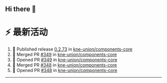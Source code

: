 ## Hi there 👋

<!--

**Here are some ideas to get you started:**

🙋‍♀️ A short introduction - what is your organization all about?
🌈 Contribution guidelines - how can the community get involved?
👩‍💻 Useful resources - where can the community find your docs? Is there anything else the community should know?
🍿 Fun facts - what does your team eat for breakfast?
🧙 Remember, you can do mighty things with the power of [Markdown](https://docs.github.com/github/writing-on-github/getting-started-with-writing-and-formatting-on-github/basic-writing-and-formatting-syntax)
-->


# ⚡ 最新活动

<!--START_SECTION:activity-->
1. 🚀 Published release [0.2.73](https://github.com/kne-union/components-core/releases/tag/0.2.73) in [kne-union/components-core](https://github.com/kne-union/components-core)
2. 🎉 Merged PR [#349](https://github.com/kne-union/components-core/pull/349) in [kne-union/components-core](https://github.com/kne-union/components-core)
3. 💪 Opened PR [#349](https://github.com/kne-union/components-core/pull/349) in [kne-union/components-core](https://github.com/kne-union/components-core)
4. 🎉 Merged PR [#348](https://github.com/kne-union/components-core/pull/348) in [kne-union/components-core](https://github.com/kne-union/components-core)
5. 💪 Opened PR [#348](https://github.com/kne-union/components-core/pull/348) in [kne-union/components-core](https://github.com/kne-union/components-core)
<!--END_SECTION:activity-->

---
